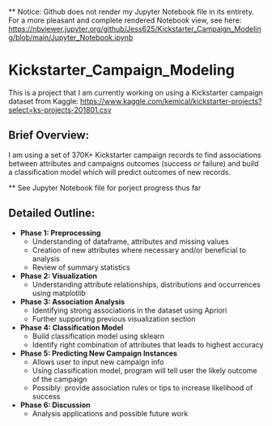 ** Notice: Github does not render my Jupyter Notebook file in its entirety. For a more pleasant and complete rendered Notebook view, see here:  https://nbviewer.jupyter.org/github/Jess625/Kickstarter_Campaign_Modeling/blob/main/Jupyter_Notebook.ipynb

# Kickstarter_Campaign_Modeling

This is a project that I am currently working on using a Kickstarter campaign dataset from Kaggle:
https://www.kaggle.com/kemical/kickstarter-projects?select=ks-projects-201801.csv

## Brief Overview:
I am using a set of 370K+ Kickstarter campaign records to find associations between
attributes and campaigns outcomes (success or failure) and build a classification
model which will predict outcomes of new records. 

** See Jupyter Notebook file for porject progress thus far


## Detailed Outline:
* **Phase 1: Preprocessing**
    * Understanding of dataframe, attributes and missing values
    * Creation of new attributes where necessary and/or beneficial to analysis
    * Review of summary statistics
* **Phase 2: Visualization**
    * Understanding attribute relationships, distributions and occurrences using matplotlib
* **Phase 3: Association Analysis**
    * Identifying strong associations in the dataset using Apriori 
    * Further supporting previous visualization section
* **Phase 4: Classification Model**
    * Build classification model using sklearn
    * Identify right combination of attributes that leads to highest accuracy
* **Phase 5: Predicting New Campaign Instances**
    * Allows user to input new campaign info
    * Using classification model, program will tell user the likely outcome of the campaign
    * Possibly: provide association rules or tips to increase likelihood of success
* **Phase 6: Discussion**
    * Analysis applications and possible future work
